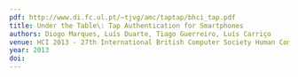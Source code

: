```yaml
---
pdf: http://www.di.fc.ul.pt/~tjvg/amc/taptap/bhci_tap.pdf
title: Under the Table\: Tap Authentication for Smartphones
authors: Diogo Marques, Luís Duarte, Tiago Guerreiro, Luís Carriço
venue: HCI 2013 - 27th International British Computer Society Human Computer Interaction Conference. London, UK, September, 2013
year: 2013
doi: 
---
```

